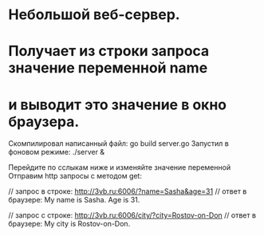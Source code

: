 # Небольшой веб-сервер.
# Получает из строки запроса значение переменной name
# и выводит это значение в окно браузера.

Скомпилировал написанный файл: go build server.go
Запустил в фоновом режиме: ./server &

Перейдите по сслыкам ниже и изменяйте значение переменной
Отправим http запросы с методом get:

// запрос в строке: http://3vb.ru:6006/?name=Sasha&age=31
// ответ в браузере: My name is Sasha. Age is 31.

// запрос с строке: http://3vb.ru:6006/city/?city=Rostov-on-Don
// ответ в браузере: My city is Rostov-on-Don.


